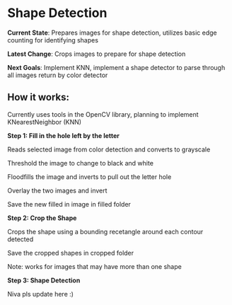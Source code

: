# Shape Detection
<div>
<p> <b>Current State</b>: Prepares images for shape detection, utilizes basic edge counting for identifying shapes</p>
</div>

<div>
<p><strong>Latest Change</strong>: Crops images to prepare for shape detection </p>
</div>

<div>
<p><strong>Next Goals</strong>: Implement KNN, implement a shape detector to parse through all images return by color detector </p>
</div>
 
How it works:
-------------
<h> Currently uses tools in the OpenCV library, planning to implement KNearestNeighbor (KNN) <h>
 
<b>Step 1: Fill in the hole left by the letter </b>
 <div>
   <p>Reads selected image from color detection and converts to grayscale</p> 
   <p>Threshold the image to change to black and white <p> 
   <p>Floodfills the image and inverts to pull out the letter hole <p>
   <p>Overlay the two images and invert <p>
   <p>Save the new filled in image in filled folder</p>
 </div>
<b>Step 2: Crop the Shape </b>
<div>
   <p>Crops the shape using a bounding recetangle around each contour detected</p>
   <p>Save the cropped shapes in cropped folder </p>
  <p>Note: works for images that may have more than one shape</p>
</div>
<b>Step 3: Shape Detection </b>
 <div>
  <p>Niva pls update here :)<p>
 </div>


